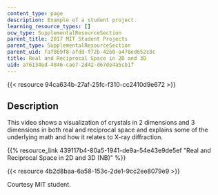 ```yaml
---
content_type: page
description: Example of a student project.
learning_resource_types: []
ocw_type: SupplementalResourceSection
parent_title: 2017 MIT Student Projects
parent_type: SupplementalResourceSection
parent_uid: faf869f8-afdd-f72b-42b0-a478ed652c8c
title: Real and Reciprocal Space in 2D and 3D
uid: a76134ed-4846-cae7-2d42-d67de4a5cb1f
---
```


{{< resource 94ca634b-27af-25fc-f310-cc2410d9e672 >}}

Description
-----------

This video shows a visualization of crystals in 2 dimensions and 3 dimensions in both real and reciprocal space and explains some of the underlying math and how it relates to X-ray diffraction.

{{% resource_link 439117b4-80a5-1941-de9a-54e43e9de5ef "Real and Reciprocal Space in 2D and 3D (NB)" %}}

{{< resource 4b2d8baa-6a58-153c-2de1-9cc2ee8079e9 >}}

Courtesy MIT student.